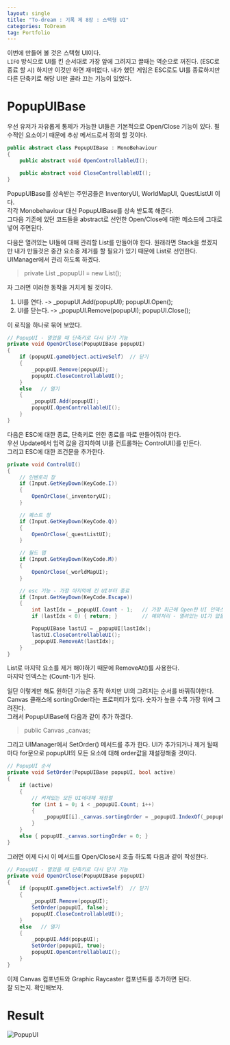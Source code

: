 ```yaml
---
layout: single 
title: "To-dream : 기록 제 8장 : 스택형 UI"
categories: ToDream
tag: Portfolio
---
```


이번에 만들어 볼 것은 스택형 UI이다.  
`LIFO` 방식으로 UI를 킨 순서대로 가장 앞에 그려지고 끌때는 역순으로 꺼진다. (ESC로 종료 할 시)
하지만 이것만 하면 재미없다. 
내가 했던 게임은 ESC로도 UI를 종료하지만 다른 단축키로 해당 UI만 골라 끄는 기능이 있었다.  

# PopupUIBase

우선 유저가 자유롭게 통제가 가능한 UI들은 기본적으로
Open/Close 기능이 있다. 필수적인 요소이기 때문에 추상 메서드로서 정의 할 것이다.

```c#
public abstract class PopupUIBase : MonoBehaviour
{
    public abstract void OpenControllableUI();

    public abstract void CloseControllableUI();
}
```

PopupUIBase를 상속받는 주인공들은 InventoryUI, WorldMapUI, QuestListUI 이다.  
각각  Monobehaviour 대신 PopupUIBase를 상속 받도록 해준다.  
그다음 기존에 있던 코드들을 abstract로 선언한 Open/Close에 대한 메소드에 그대로 넣어 주면된다.

다음은 열려있는 UI들에 대해 관리할 List를 만들어야 한다. 원래라면 Stack을 썼겠지만 내가 만들것은 중간 요소중 제거를
할 필요가 있기 때문에 List로 선언한다.
UIManager에서 관리 하도록 하겠다.

> private List<PopupUIBase> _popupUI = new List<PopupUIBase>();

자 그러면 이러한 동작을 거치게 될 것이다.

1. UI를 연다. -> _popupUI.Add(popupUI); popupUI.Open();
2. UI를 닫는다. -> _popupUI.Remove(popupUI); popupUI.Close();

이 로직을 하나로 묶어 보았다.

```c#
// PopupUI - 열었을 때 단축키로 다시 닫기 기능
private void OpenOrClose(PopupUIBase popupUI)
{
    if (popupUI.gameObject.activeSelf)  // 닫기
    {
        _popupUI.Remove(popupUI);
        popupUI.CloseControllableUI();
    }
    else   // 열기
    {
        _popupUI.Add(popupUI);
        popupUI.OpenControllableUI();
    }
}
```

다음은 ESC에 대한 종료, 단축키로 인한 종료를 따로 만들어줘야 한다.  
우선 Update에서 입력 값을 감지하여 UI를 컨트롤하는 ControlUI()를 만든다.  
그리고 ESC에 대한 조건문을 추가한다.  

```c#
private void ControlUI()
{
    // 인벤토리 창
    if (Input.GetKeyDown(KeyCode.I))
    {
        OpenOrClose(_inventoryUI);
    }

    // 퀘스트 창
    if (Input.GetKeyDown(KeyCode.Q))
    {
        OpenOrClose(_questListUI);
    }

    // 월드 맵
    if (Input.GetKeyDown(KeyCode.M))
    {
        OpenOrClose(_worldMapUI);
    }

    // esc 기능 - 가장 마지막에 킨 UI부터 종료
    if (Input.GetKeyDown(KeyCode.Escape))
    {
        int lastIdx = _popupUI.Count - 1;   // 가장 최근에 Open한 UI 인덱스
        if (lastIdx < 0) { return; }        // 예외처리 - 열려있는 UI가 없을 때

        PopupUIBase lastUI = _popupUI[lastIdx];
        lastUI.CloseControllableUI();
        _popupUI.RemoveAt(lastIdx);
    }
}
```

List로 마지막 요소를 제거 해야하기 때문에 RemoveAt()를 사용한다.  
마지막 인덱스는 (Count-1)가 된다.  

일단 이렇게만 해도 원하던 기능은 동작 하지만 UI의 그려지는 순서를 바꿔줘야한다.  
Canvas 클래스에 sortingOrder라는 프로퍼티가 있다. 숫자가 높을 수록 가장 위에 그려진다.  
그래서 PopupUIBase에 다음과 같이 추가 하겠다.

> public Canvas _canvas;

그리고 UIManager에서 SetOrder() 메서드를 추가 한다.
UI가 추가되거나 제거 될때마다 for문으로 popupUI의 모든 요소에 대해 order값을 재설정해줄 것이다.  

```c#
// PopupUI 순서
private void SetOrder(PopupUIBase popupUI, bool active)
{
    if (active)
    {
        // 켜져있는 모든 UI에대해 재정렬
        for (int i = 0; i < _popupUI.Count; i++)
        {
            _popupUI[i]._canvas.sortingOrder = _popupUI.IndexOf(_popupUI[i]) + 1;
        }
    }
    else { popupUI._canvas.sortingOrder = 0; } 
}
```

그러면 이제 다시 이 메서드를 Open/Close시 호출 하도록 다음과 같이 작성한다.  
```c#
// PopupUI - 열었을 때 단축키로 다시 닫기 기능
private void OpenOrClose(PopupUIBase popupUI)
{
    if (popupUI.gameObject.activeSelf)  // 닫기
    {
        _popupUI.Remove(popupUI);
        SetOrder(popupUI, false);
        popupUI.CloseControllableUI();
    }
    else   // 열기
    {
        _popupUI.Add(popupUI);
        SetOrder(popupUI, true);
        popupUI.OpenControllableUI();
    }
}
```

이제 Canvas 컴포넌트와 Graphic Raycaster 컴포넌트를 추가하면 된다.  
잘 되는지. 확인해보자.

# Result
![PopupUI](https://user-images.githubusercontent.com/97664446/193282736-bfadc310-6491-4bee-89a2-2204136618b2.gif)



